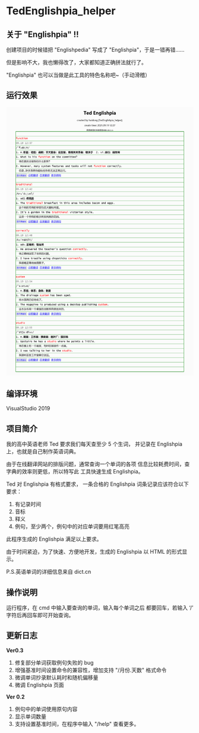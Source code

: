 # TedEnglishpia_helper

关于 "Englishpia" !!
---
创建项目的时候错把 "Englishpedia" 写成了 "Englishpia"，于是一错再错……

但是影响不大，我也懒得改了，大家都知道正确拼法就行了。

"Englishpia" 也可以当做是此工具的特色名称吧~（手动滑稽）

运行效果
---
![效果图](https://github.com/zouhuidong/TedEnglishpia_helper/blob/main/screenshot/1.png)

编译环境
---
VisualStudio 2019
 
项目简介
---
我的高中英语老师 Ted 要求我们每天查至少 5 个生词，
并记录在 Englishpia 上，也就是自己制作英语词典。

由于在线翻译网站的排版问题，通常查询一个单词的各项
信息比较耗费时间，查字典的效率则更低，所以特写此
工具快速生成 Englishpia。

Ted 对 Englishpia 有格式要求，
一条合格的 Englishpia 词条记录应该符合以下要求：
1. 有记录时间
2. 音标
3. 释义
4. 例句，至少两个，例句中的对应单词要用红笔高亮

此程序生成的 Englishpia 满足以上要求。

由于时间紧迫，为了快速、方便地开发，生成的 Englishpia
以 HTML 的形式显示。

P.S.英语单词的详细信息来自 dict.cn
 
操作说明
---
运行程序，在 cmd 中输入要查询的单词，输入每个单词之后
都要回车，若输入 ‘/’ 字符后再回车即可开始查询。

更新日志
---

**Ver0.3**

1. 修复部分单词获取例句失败的 bug
2. 增强基准时间设置命令的兼容性，增加支持 "/月份.天数" 格式命令
3. 微调单词抄录默认耗时和随机偏移量
4. 微调 Englishpia 页面

**Ver 0.2**

1. 例句中的单词使用原句内容
2. 显示单词数量
3. 支持设置基准时间，在程序中输入 "/help" 查看更多。


